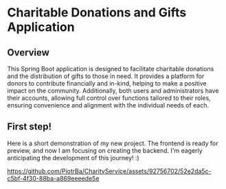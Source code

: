 # Charitable Donations and Gifts Application
## Overview

This Spring Boot application is designed to facilitate charitable donations and the distribution of gifts to those in need. It provides a platform for donors to contribute financially and in-kind, helping to make a positive impact on the community. Additionally, both users and administrators have their accounts, allowing full control over functions tailored to their roles, ensuring convenience and alignment with the individual needs of each.


## First step!

Here is a short demonstration of my new project. The frontend is ready for preview, and now I am focusing on creating the backend. I'm eagerly anticipating the development of this journey!  :)


https://github.com/PiotrBa/CharityService/assets/92756702/52e2da5c-c5bf-4f30-88ba-a869eeeede5e

